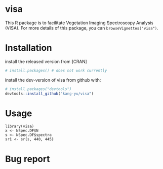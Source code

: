 # visa
This R package is to facilitate Vegetation Imaging Spectroscopy Analysis (VISA). For more details of this package, you can  `browseVignettes("visa")`. 


# Installation

install the released version from [CRAN]

``` r
# install.packages() # does not work currently
``` 

install the dev-version of visa from github with:

``` r
# install.packages("devtools")
devtools::install_github("kang-yu/visa")
``` 

# Usage

```
library(visa)
x <- NSpec.DF$N
s <- NSpec.DF$spectra
sr1 <- sr(s, 440, 445)

```


# Bug report

